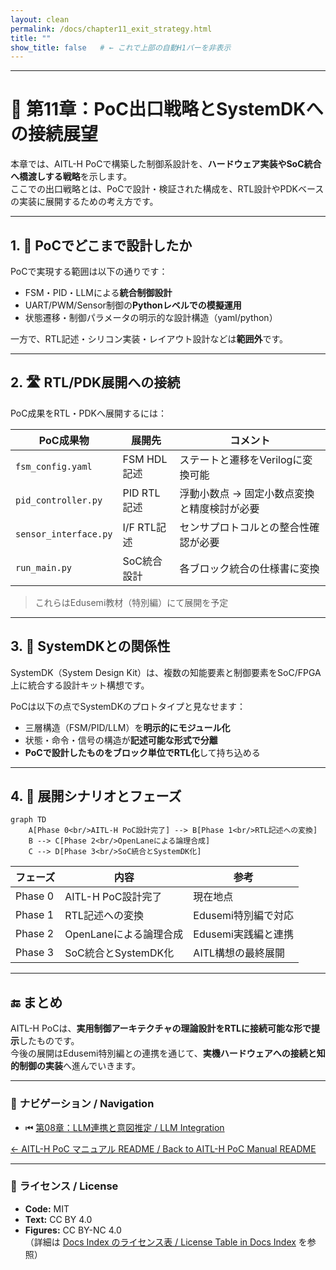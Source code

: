 ```yaml
---
layout: clean
permalink: /docs/chapter11_exit_strategy.html
title: ""
show_title: false   # ← これで上部の自動H1バーを非表示
---
```


---

# 🚪 第11章：PoC出口戦略とSystemDKへの接続展望

本章では、AITL-H PoCで構築した制御系設計を、**ハードウェア実装やSoC統合へ橋渡しする戦略**を示します。  
ここでの出口戦略とは、PoCで設計・検証された構成を、RTL設計やPDKベースの実装に展開するための考え方です。

---

## 1. 🧭 PoCでどこまで設計したか

PoCで実現する範囲は以下の通りです：

- FSM・PID・LLMによる**統合制御設計**  
- UART/PWM/Sensor制御の**Pythonレベルでの模擬運用**  
- 状態遷移・制御パラメータの明示的な設計構造（yaml/python）  

一方で、RTL記述・シリコン実装・レイアウト設計などは**範囲外**です。

---

## 2. 🛣 RTL/PDK展開への接続

PoC成果をRTL・PDKへ展開するには：

| PoC成果物 | 展開先 | コメント |
|-----------|--------|----------|
| `fsm_config.yaml` | FSM HDL記述 | ステートと遷移をVerilogに変換可能 |
| `pid_controller.py` | PID RTL記述 | 浮動小数点 → 固定小数点変換と精度検討が必要 |
| `sensor_interface.py` | I/F RTL記述 | センサプロトコルとの整合性確認が必要 |
| `run_main.py` | SoC統合設計 | 各ブロック統合の仕様書に変換 |

> これらはEdusemi教材（特別編）にて展開を予定

---

## 3. 🧩 SystemDKとの関係性

SystemDK（System Design Kit）は、複数の知能要素と制御要素をSoC/FPGA上に統合する設計キット構想です。

PoCは以下の点でSystemDKのプロトタイプと見なせます：

- 三層構造（FSM/PID/LLM）を**明示的にモジュール化**  
- 状態・命令・信号の構造が**記述可能な形式で分離**  
- **PoCで設計したものをブロック単位でRTL化**して持ち込める

---

## 4. 🔄 展開シナリオとフェーズ

```mermaid
graph TD
    A[Phase 0<br/>AITL-H PoC設計完了] --> B[Phase 1<br/>RTL記述への変換]
    B --> C[Phase 2<br/>OpenLaneによる論理合成]
    C --> D[Phase 3<br/>SoC統合とSystemDK化]
```

| フェーズ | 内容 | 参考 |
|---------|------|------|
| Phase 0 | AITL-H PoC設計完了 | 現在地点 |
| Phase 1 | RTL記述への変換 | Edusemi特別編で対応 |
| Phase 2 | OpenLaneによる論理合成 | Edusemi実践編と連携 |
| Phase 3 | SoC統合とSystemDK化 | AITL構想の最終展開 |

---

## 🔚 まとめ

AITL-H PoCは、**実用制御アーキテクチャの理論設計をRTLに接続可能な形で提示**したものです。  
今後の展開はEdusemi特別編との連携を通じて、**実機ハードウェアへの接続と知的制御の実装**へ進んでいきます。

---

### 🔗 **ナビゲーション / Navigation**
- ⏮ [第08章：LLM連携と意図推定 / LLM Integration](https://samizo-aitl.github.io/AITL-H/docs/chapter08_llm_integration.html)  

[← AITL-H PoC マニュアル README / Back to AITL-H PoC Manual README](https://samizo-aitl.github.io/AITL-H/docs/)

---

### 📝 **ライセンス / License**
- **Code:** MIT  
- **Text:** CC BY 4.0  
- **Figures:** CC BY-NC 4.0  
（詳細は [Docs Index のライセンス表 / License Table in Docs Index](https://samizo-aitl.github.io/AITL-H/docs/#-ライセンス--license) を参照）
